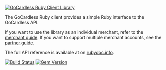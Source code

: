 [![GoCardless Ruby Client Library](https://s3-eu-west-1.amazonaws.com/gocardless/images/client-lib-headers/ruby-lib-header.png)](https://gocardless.com/docs?language=ruby)

The GoCardless Ruby client provides a simple Ruby interface to the GoCardless
API.

If you want to use the library as an individual merchant, refer to the
[merchant guide](https://gocardless.com/docs/ruby/merchant_client_guide). If
you want to support multiple merchant accounts, see the
[partner guide](https://gocardless.com/docs/ruby/partner_client_guide).

The full API reference is available at on
[rubydoc.info](http://rubydoc.info/github/gocardless/gocardless-ruby/master/frames).

[![Build Status](https://secure.travis-ci.org/gocardless/gocardless-ruby.png?branch=master)](http://travis-ci.org/gocardless/gocardless-ruby) [![Gem Version](https://badge.fury.io/rb/gocardless.svg)](http://badge.fury.io/rb/gocardless)
